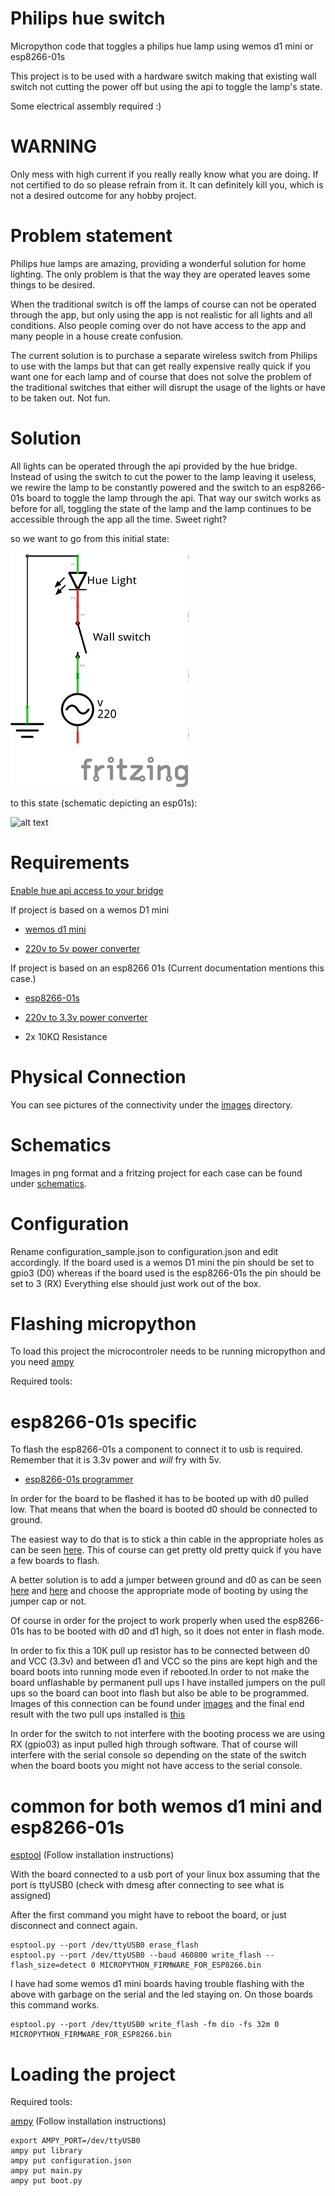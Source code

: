 # Philips hue switch
Micropython code that toggles a philips hue lamp using wemos d1 mini or esp8266-01s

This project is to be used with a hardware switch making that existing wall
switch not cutting the power off but using the api to toggle the lamp's
state.

Some electrical assembly required :)

# WARNING
Only mess with high current if you really really know what you are doing. If
not certified to do so please refrain from it. It can definitely kill you,
which is not a desired outcome for any hobby project.


# Problem statement
Philips hue lamps are amazing, providing a wonderful solution for home
lighting. The only problem is that the way they are operated leaves some
things to be desired.

When the traditional switch is off the lamps of course
can not be operated through the app, but only using the app is not realistic
for all lights and all conditions. Also people coming over do not have access
to the app and many people in a house create confusion.

The current solution is to purchase a separate wireless switch from
Philips to use with the lamps but that can get really expensive really quick
if you want one for each lamp and of course that does not solve the
problem of the traditional switches that either will disrupt the usage of
the lights or have to be taken out. Not fun.

# Solution
All lights can be operated through the api provided by the hue bridge.
Instead of using the switch to cut the power to the lamp leaving it useless,
we rewire the lamp to be constantly powered and the switch to an esp8266-01s
board to toggle the lamp through the api. That way our switch works as before
for all, toggling the state of the lamp and the lamp continues to be
accessible through the app all the time. Sweet right?

so we want to go from this initial state:

![alt text](schematics/initial_state.png "Initial state schematic")

to this state (schematic depicting an esp01s):

![alt text](schematics/esp8266_01s_schem.png "esp01s
schematic")

# Requirements
[Enable hue api access to your bridge](https://www.developers.meethue.com/documentation/getting-started)

If project is based on a wemos D1 mini

* [wemos d1 mini](https://www.aliexpress.com/item/D1-mini-Mini-NodeMcu-4M-bytes-Lua-WIFI-Internet-of-Things-development-board-based-ESP8266-by/32644199530.html)

* [220v to 5v power converter](https://www.aliexpress.com/item/5V-700mA-3-5W-AC-DC-Precision-Buck-Converter-AC-220v-to-5v-DC-step-down/32649591757.html)

If project is based on an esp8266 01s (Current documentation mentions this case.)

* [esp8266-01s](https://www.aliexpress.com/item/New-Version-ESP8266-ESP-01-ESP01-Serial-Wireless-WIFI-Module-Transceiver-Receiver-Board-for-Internet-of/32799606069.html)

* [220v to 3.3v power converter](https://www.aliexpress.com/item/AC-220-V-to-3-3-V-DC-power-supply-module-transformer-module-is-completely-isolated/32768604824.html)

* 2x 10KΩ Resistance

# Physical Connection

You can see pictures of the connectivity under the [images](images) directory.


# Schematics

Images in png format and a fritzing project for each case can be found under 
[schematics](schematics).


# Configuration

 Rename configuration_sample.json to configuration.json and edit accordingly.
 If the board used is a wemos D1 mini the pin should be set to gpio3 (D0) 
 whereas if the board used is the esp8266-01s the pin should be set to 3 (RX)
  Everything else should just work out of the box.

# Flashing micropython

To load this project the microcontroler needs to be running micropython and you
need [ampy](https://github.com/adafruit/ampy)

Required tools:

# esp8266-01s specific

To flash the esp8266-01s a component to connect it to usb is required.
Remember that it is 3.3v power and *will* fry with 5v.

* [esp8266-01s programmer](https://www.aliexpress.com/item/ESP01-Programmer-Adapter-UART-GPIO0-ESP-01-Adaptaterr-ESP8266-USB-to-ESP8266-Serial-Wireless-Wifi/32704996344.html)

In order for the board to be flashed it has to be booted up with d0 pulled
low. That means that when the board is booted d0 should be connected to
ground.

The easiest way to do that is to stick a thin cable in the
appropriate holes as can be seen [here](images/IMG_20170519_095341.jpg). This
 of course can get pretty old pretty quick if you have a few boards to flash.


  A better solution is to add a jumper between ground and d0 as can be seen
  [here](images/IMG_20170518_141529.jpg) and [here](images/IMG_20170518_165919.jpg)
and choose the appropriate mode of booting by using the jumper cap or not.

Of course in order for the project to work properly when used the esp8266-01s
 has to be booted with d0 and d1 high, so it does not enter in flash mode.

 In order to fix this a 10K pull up resistor has to be connected between d0
 and VCC (3.3v) and between d1 and VCC so the pins are kept high and the 
 board boots into running mode even if rebooted.In order to not make the 
 board unflashable by permanent pull ups I have installed jumpers on the pull
  ups so the board can boot into flash but also be able to be programmed. Images
   of this connection can be found under [images](images) and the final end 
   result with the two pull ups installed is [this](images/IMG_20170522_210237.jpg)

 In order for the switch to not interfere with the booting process we are 
 using RX (gpio03) as input pulled high through software. That of course will
  interfere with the serial console so depending on the state of the switch 
  when the board boots you might not have access to the serial console.


# common for both wemos d1 mini and esp8266-01s
   [esptool](https://github.com/espressif/esptool) (Follow installation instructions)

  With the board connected to a usb port of your linux box assuming that the
  port is ttyUSB0 (check with dmesg after connecting to see what is assigned)

  After the first command you might have to reboot the board, or just
  disconnect and connect again.

    esptool.py --port /dev/ttyUSB0 erase_flash
    esptool.py --port /dev/ttyUSB0 --baud 460800 write_flash --flash_size=detect 0 MICROPYTHON_FIRMWARE_FOR_ESP8266.bin


  I have had some wemos d1 mini boards having trouble flashing with the above
  with garbage on the serial and the led staying on. On those boards this
  command works.

    esptool.py --port /dev/ttyUSB0 write_flash -fm dio -fs 32m 0 MICROPYTHON_FIRMWARE_FOR_ESP8266.bin


# Loading the project

Required tools:

   [ampy](https://github.com/adafruit/ampy) (Follow installation instructions)

    export AMPY_PORT=/dev/ttyUSB0
    ampy put library
    ampy put configuration.json
    ampy put main.py
    ampy put boot.py
